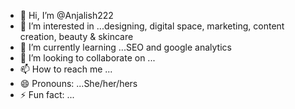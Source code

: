 - 👋 Hi, I’m @Anjalish222
- 👀 I’m interested in ...designing, digital space, marketing, content creation, beauty & skincare
- 🌱 I’m currently learning ...SEO and google analytics
- 💞️ I’m looking to collaborate on ...
- 📫 How to reach me ...
- 😄 Pronouns: ...She/her/hers
- ⚡ Fun fact: ...

<!---
Anjalish222/Anjalish222 is a ✨ special ✨ repository because its `README.md` (this file) appears on your GitHub profile.
You can click the Preview link to take a look at your changes.
--->
